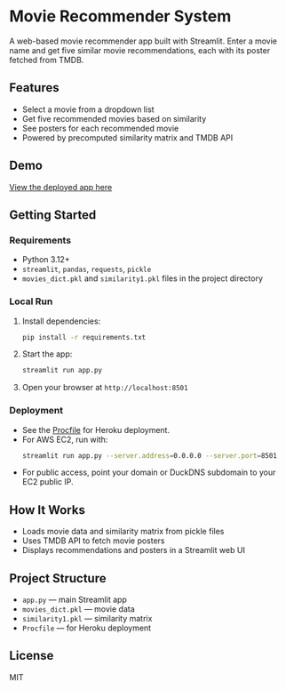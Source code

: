 # Movie Recommender System

A web-based movie recommender app built with Streamlit. Enter a movie name and get five similar movie recommendations, each with its poster fetched from TMDB.

## Features
- Select a movie from a dropdown list
- Get five recommended movies based on similarity
- See posters for each recommended movie
- Powered by precomputed similarity matrix and TMDB API

## Demo
[View the deployed app here](http://movie-recom.duckdns.org:8501)

## Getting Started

### Requirements
- Python 3.12+
- `streamlit`, `pandas`, `requests`, `pickle`
- `movies_dict.pkl` and `similarity1.pkl` files in the project directory

### Local Run
1. Install dependencies:
   ```bash
   pip install -r requirements.txt
   ```
2. Start the app:
   ```bash
   streamlit run app.py
   ```
3. Open your browser at `http://localhost:8501`

### Deployment
- See the [Procfile](Procfile) for Heroku deployment.
- For AWS EC2, run with:
   ```bash
   streamlit run app.py --server.address=0.0.0.0 --server.port=8501
   ```
- For public access, point your domain or DuckDNS subdomain to your EC2 public IP.

## How It Works
- Loads movie data and similarity matrix from pickle files
- Uses TMDB API to fetch movie posters
- Displays recommendations and posters in a Streamlit web UI

## Project Structure
- `app.py` — main Streamlit app
- `movies_dict.pkl` — movie data
- `similarity1.pkl` — similarity matrix
- `Procfile` — for Heroku deployment

## License
MIT


